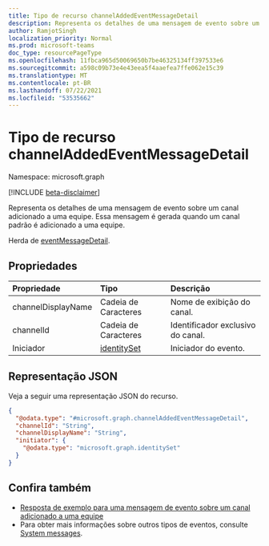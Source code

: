 ```yaml
---
title: Tipo de recurso channelAddedEventMessageDetail
description: Representa os detalhes de uma mensagem de evento sobre um canal adicionado a uma equipe.
author: RamjotSingh
localization_priority: Normal
ms.prod: microsoft-teams
doc_type: resourcePageType
ms.openlocfilehash: 11fbca965d50069650b7be46325134ff397533e6
ms.sourcegitcommit: a598c09b73e4e43eea5f4aaefea7ffe062e15c39
ms.translationtype: MT
ms.contentlocale: pt-BR
ms.lasthandoff: 07/22/2021
ms.locfileid: "53535662"
---
```

# <a name="channeladdedeventmessagedetail-resource-type"></a>Tipo de recurso channelAddedEventMessageDetail

Namespace: microsoft.graph

[!INCLUDE [beta-disclaimer](../../includes/beta-disclaimer.md)]

Representa os detalhes de uma mensagem de evento sobre um canal adicionado a uma equipe.
Essa mensagem é gerada quando um canal padrão é adicionado a uma equipe.


Herda de [eventMessageDetail](../resources/eventmessagedetail.md).

## <a name="properties"></a>Propriedades
|Propriedade|Tipo|Descrição|
|:---|:---|:---|
|channelDisplayName|Cadeia de Caracteres|Nome de exibição do canal.|
|channelId|Cadeia de Caracteres|Identificador exclusivo do canal.|
|Iniciador|[identitySet](../resources/identityset.md)|Iniciador do evento.|

## <a name="json-representation"></a>Representação JSON
Veja a seguir uma representação JSON do recurso.
<!-- {
  "blockType": "resource",
  "@odata.type": "microsoft.graph.channelAddedEventMessageDetail",
  "baseType": "microsoft.graph.eventMessageDetail"
}
-->
``` json
{
  "@odata.type": "#microsoft.graph.channelAddedEventMessageDetail",
  "channelId": "String",
  "channelDisplayName": "String",
  "initiator": {
    "@odata.type": "microsoft.graph.identitySet"
  }
}
```


## <a name="see-also"></a>Confira também
- [Resposta de exemplo para uma mensagem de evento sobre um canal adicionado a uma equipe](/graph/system-messages/#channel-added)
- Para obter mais informações sobre outros tipos de eventos, consulte [System messages](/graph/system-messages).